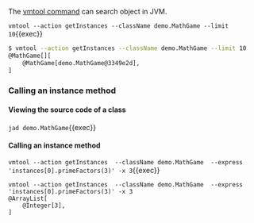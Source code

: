 The [vmtool command](https://arthas.aliyun.com/en/doc/vmtool.html) can search object in JVM.

`vmtool --action getInstances --className demo.MathGame --limit 10`{{exec}}

```bash
$ vmtool --action getInstances --className demo.MathGame --limit 10
@MathGame[][
    @MathGame[demo.MathGame@3349e2d],
]
```

### Calling an instance method

#### Viewing the source code of a class
`jad demo.MathGame`{{exec}}

#### Calling an instance method 
`vmtool --action getInstances  --className demo.MathGame  --express 'instances[0].primeFactors(3)' -x 3`{{exec}}

```
vmtool --action getInstances  --className demo.MathGame  --express 'instances[0].primeFactors(3)' -x 3
@ArrayList[
    @Integer[3],
]
```
